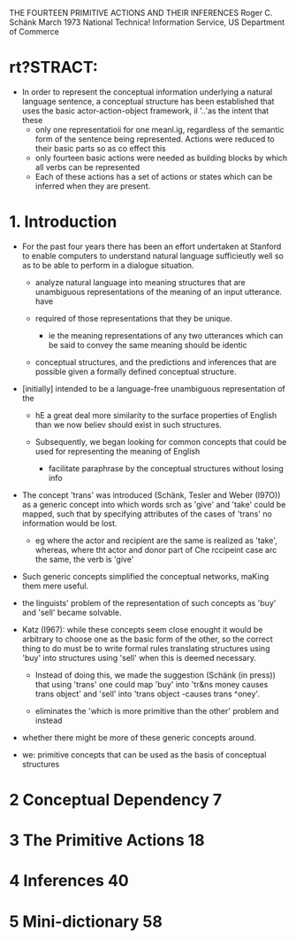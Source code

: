 THE FOURTEEN PRIMITIVE ACTIONS AND THEIR INFERENCES
Roger C. Schänk
March 1973 National Technica! Information Service, US Department of Commerce

# rt?STRACT:

* In order to represent the conceptual information underlying a natural
  language sentence, a conceptual structure has been established that uses the
  basic actor-action-object framework, il '..'as the intent that these
  * only one representatioii for one meanl.ig, regardless of the semantic form
    of the sentence being represented. Actions were reduced to their basic
    parts so as co effect this
  * only fourteen basic actions were needed as building blocks by which all
    verbs can be represented
  * Each of these actions has a set of actions or states
    which can be inferred when they are present.

# 1.  Introduction

* For the past four years there has been an effort undertaken at Stanford to
  enable computers to understand natural language sufficieutly well so as to be
  able to perform in a dialogue situation.

  * analyze natural language into meaning structures that are unambiguous
    representations of the meaning of an input utterance.  have 
  * required of those representations that they be unique.
    * ie the meaning representations of any two utterances which can be said to
      convey the same meaning should be identic

  * conceptual structures, and the predictions and inferences that are possible
    given a formally defined conceptual structure.

* [initially] intended to be a language-free unambiguous representation of the

  * hE a great deal more similarity to the surface properties of English than
    we now believ should exist in such structures.

  * Subsequently, we began looking for
    common concepts that could be used for representing the meaning of English
    * facilitate paraphrase by the conceptual structures without losing info

* The concept 'trans' was introduced (Schänk, Tesler and Weber (I97O)) as a
  generic concept into which words srch as 'give' and 'take' could be mapped,
  such that by specifying attributes of the cases of 'trans' no information
  would be lost.
  * eg where the actor and recipient are the same is realized as 'take',
    whereas, where tht actor and donor part of Che rccipeint case arc the same,
    the verb is 'give'
* Such generic concepts simplified the conceptual networks, maKing them mere
  useful.

* the linguists' problem of the representation of such concepts as 'buy' and
  'sell' became solvable.

* Katz (I967): while these concepts seem close enought 
  it would be arbitrary to choose one as the basic form of the other, so 
  the correct thing to do must be to write formal rules translating structures
  using 'buy' into structures using 'sell' when this is deemed necessary.
  * Instead of doing this, we made the suggestion (Schänk (in press)) that
    using 'trans' one could map 'buy' into 'tr&ns money causes trans object'
    and 'sell' into 'trans object -causes trans ^oney'.

  * eliminates the 'which is more primitive than the other' problem and instead

* whether there might be more of these generic concepts around.

* we: primitive concepts that can be used as the basis of conceptual structures

# 2 Conceptual Dependency 7

# 3 The Primitive Actions 18

# 4 Inferences 40

# 5 Mini-dictionary 58
